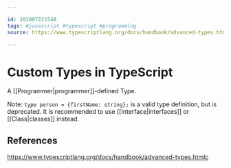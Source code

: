 ```yaml
---

id: 202007221548
tags: #javascript #typescript #programming
source: https://www.typescriptlang.org/docs/handbook/advanced-types.html

---
```


# Custom Types in TypeScript
A [[Programmer|programmer]]-defined Type.

Note: `type person = {firstName: string};` is a valid type definition, but is deprecated. It is recommended to use [[Interface|interfaces]] or [[Class|classes]] instead.


## References
https://www.typescriptlang.org/docs/handbook/advanced-types.htmlc
